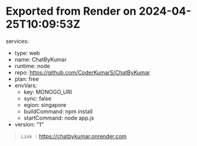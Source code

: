 # Exported from Render on 2024-04-25T10:09:53Z
services:
- type: web
- name: ChatByKumar
- runtime: node
- repo: https://github.com/CoderKumarS/ChatByKumar
- plan: free
- envVars:
  - key: MONOGO_URI
  - sync: false
  - egion: singapore
  - buildCommand: npm install
  - startCommand: node app.js
- version: "1"
> `Link :` https://chatbykumar.onrender.com  
